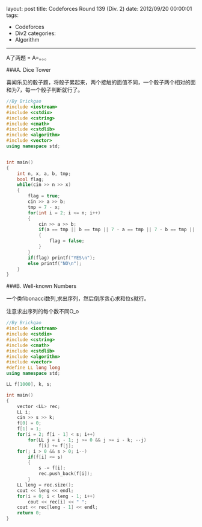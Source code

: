 layout: post
title: Codeforces Round 139 (Div. 2)
date: 2012/09/20 00:00:01
tags: 
- Codeforces
- Div2
categories:
- Algorithm
---

A了两题 = A=。。。

###A. Dice Tower

喜闻乐见的骰子题，将骰子累起来，两个接触的面值不同，一个骰子两个相对的面和为7，每一个骰子判断就行了。

<!-- more -->

``` c++
//By Brickgao
#include <iostream>
#include <cstdio>
#include <cstring>
#include <cmath>
#include <cstdlib>
#include <algorithm>
#include <vector>
using namespace std;


int main()
{
    int n, x, a, b, tmp;
    bool flag;
    while(cin >> n >> x)
    {
        flag = true;
        cin >> a >> b;
        tmp = 7 - x;
        for(int i = 2; i <= n; i++)
        {
            cin >> a >> b;
            if(a == tmp || b == tmp || 7 - a == tmp || 7 - b == tmp || a == x || b == x || 7 - a == x || 7 - b == x)
            {
                flag = false;
            }
        }
        if(flag) printf("YES\n");
        else printf("NO\n");
    }
}
```

###B. Well-known Numbers

一个类fibonacci数列,求出序列，然后倒序贪心求和位s就行。

注意求出序列的每个数不同O_o

``` c++
//By Brickgao
#include <iostream>
#include <cstdio>
#include <cstring>
#include <cmath>
#include <cstdlib>
#include <algorithm>
#include <vector>
#define LL long long
using namespace std;

LL f[1000], k, s;

int main()
{
    vector <LL> rec;
    LL i;
    cin >> s >> k;
    f[0] = 0;
    f[1] = 1;
    for(i = 2; f[i - 1] < s; i++)
        for(LL j = i - 1; j >= 0 && j >= i - k; --j)
            f[i] += f[j];
    for(; i > 0 && s > 0; i--)
        if(f[i] <= s)
        {
            s -= f[i];
            rec.push_back(f[i]);
        }
    LL leng = rec.size();
    cout << leng << endl;
    for(i = 0; i < leng - 1; i++)
        cout << rec[i] << " ";
    cout << rec[leng - 1] << endl;
    return 0;
}
```

